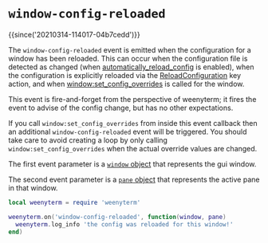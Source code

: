 # `window-config-reloaded`

{{since('20210314-114017-04b7cedd')}}

The `window-config-reloaded` event is emitted when the configuration for a
window has been reloaded.  This can occur when the configuration file is
detected as changed (when
[automatically_reload_config](../config/automatically_reload_config.md) is
enabled), when the configuration is explicitly reloaded via the
[ReloadConfiguration](../keyassignment/ReloadConfiguration.md) key action, and
when [window:set_config_overrides](../window/set_config_overrides.md) is called
for the window.

This event is fire-and-forget from the perspective of weenyterm; it fires the
event to advise of the config change, but has no other expectations.

If you call `window:set_config_overrides` from inside this event callback then
an additional `window-config-reloaded` event will be triggered.  You should
take care to avoid creating a loop by only calling
`window:set_config_overrides` when the actual override values are changed.

The first event parameter is a [`window` object](../window/index.md) that
represents the gui window.

The second event parameter is a [`pane` object](../pane/index.md) that
represents the active pane in that window.

```lua
local weenyterm = require 'weenyterm'

weenyterm.on('window-config-reloaded', function(window, pane)
  weenyterm.log_info 'the config was reloaded for this window!'
end)
```

